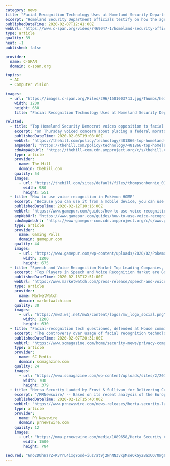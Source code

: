```yaml
---
category: news
title: "Facial Recognition Technology Uses at Homeland Security Department"
excerpt: "Homeland Security Department officials testify on how the agency uses facial recognition technology to conduct its mission."
publishedDateTime: 2020-02-07T12:41:00Z
webUrl: "https://www.c-span.org/video/?469047-1/homeland-security-officials-testify-facial-recognition-technology-usage"
type: article
quality: 39
heat: -1
published: false

provider:
  name: C-SPAN
  domain: c-span.org

topics:
  - AI
  - Computer Vision

images:
  - url: "https://images.c-span.org/Files/296/1581003713.jpg/Thumbs/height.630.no_border.width.1200.jpg"
    width: 1200
    height: 630
    title: "Facial Recognition Technology Uses at Homeland Security Department"

related:
  - title: "Top Homeland Security Democrat voices opposition to facial recognition moratorium"
    excerpt: "on Thursday voiced concern about placing a federal moratorium on facial recognition technology, a pr"
    publishedDateTime: 2020-02-06T19:08:00Z
    webUrl: "https://thehill.com/policy/technology/481866-top-homeland-security-dem-voices-opposition-to-facial-recognition"
    ampWebUrl: "https://thehill.com/policy/technology/481866-top-homeland-security-dem-voices-opposition-to-facial-recognition?amp"
    cdnAmpWebUrl: "https://thehill-com.cdn.ampproject.org/c/s/thehill.com/policy/technology/481866-top-homeland-security-dem-voices-opposition-to-facial-recognition?amp"
    type: article
    provider:
      name: The Hill
      domain: thehill.com
    quality: 54
    images:
      - url: "https://thehill.com/sites/default/files/thompsonbennie_010920gn_lead.jpg"
        width: 980
        height: 551
  - title: "How to use voice recognition in Pokémon HOME"
    excerpt: "Because you can use it from a mobile device, you can use it with voice recognition. You can’t use everything with voice recognition, though. Only a handful of features register with it, and you should know what they are because they will have a microphone next to them in your mobile application. For example, when you go into your Pokémon box ..."
    publishedDateTime: 2020-02-12T10:16:00Z
    webUrl: "https://www.gamepur.com/guides/how-to-use-voice-recognition-in-pokemon-home"
    ampWebUrl: "https://www.gamepur.com/guides/how-to-use-voice-recognition-in-pokemon-home/amp"
    cdnAmpWebUrl: "https://www-gamepur-com.cdn.ampproject.org/c/s/www.gamepur.com/guides/how-to-use-voice-recognition-in-pokemon-home/amp"
    type: article
    provider:
      name: Gaming Polls
      domain: gamepur.com
    quality: 44
    images:
      - url: "https://www.gamepur.com/wp-content/uploads/2020/02/Pokemon-HOME-mystery-gifts.jpg"
        width: 1200
        height: 675
  - title: "Speech and Voice Recognition Market Top Leading Companies, Consumption, Key Drivers, Challenges and Trends Forecast to 2026"
    excerpt: "Top Players in Speech and Voice Recognition Market are Google, Baidu, Facebook, Amazon, Advanced Voice Recognition Systems, Apple Inc, IBM , Microsoft , Brianasoft, Voicebox Technologies Corporation,"
    publishedDateTime: 2020-02-13T12:51:00Z
    webUrl: "https://www.marketwatch.com/press-release/speech-and-voice-recognition-market-top-leading-companies-consumption-key-drivers-challenges-and-trends-forecast-to-2026-2020-02-13"
    type: article
    provider:
      name: MarketWatch
      domain: marketwatch.com
    quality: 30
    images:
      - url: "https://mw3.wsj.net/mw5/content/logos/mw_logo_social.png"
        width: 1200
        height: 630
  - title: "Facial-recognition tech questioned, defended at House committee hearing"
    excerpt: "The controversy over usage of facial recognition technology took center stage last week in Washington, D.C., as the House of Representatives’ Homeland Security Committee held a two-hour hearing, as opponents in the debate decry its racial bias and federal government’s quick rollout at U.S. airports without fully testing or acknowledging ..."
    publishedDateTime: 2020-02-07T20:31:00Z
    webUrl: "https://www.scmagazine.com/home/security-news/privacy-compliance/facial-recognition-tech-questioned-defended-at-house-committee-hearing/"
    type: article
    provider:
      name: SC Media
      domain: scmagazine.com
    quality: 24
    images:
      - url: "https://www.scmagazine.com/wp-content/uploads/sites/2/2018/07/facialrecognition_1326427.jpg"
        width: 700
        height: 379
  - title: "Herta Security Lauded by Frost & Sullivan for Delivering Cutting-edge, Real-time Facial Recognition and Detection Deployment"
    excerpt: "/PRNewswire/ -- Based on its recent analysis of the European biometric surveillance solutions market, Frost & Sullivan recognizes Herta Security with the"
    publishedDateTime: 2020-02-12T15:40:00Z
    webUrl: "https://www.prnewswire.com/news-releases/herta-security-lauded-by-frost--sullivan-for-delivering-cutting-edge-real-time-facial-recognition-and-detection-deployment-301003793.html"
    type: article
    provider:
      name: PR Newswire
      domain: prnewswire.com
    quality: 12
    images:
      - url: "https://mma.prnewswire.com/media/1089658/Herta_Security_Award.jpg?p=facebook"
        width: 1500
        height: 784

secured: "6no2DUhWzrZ+KvYrL4ixqYGsd+iuz/at9j2NnNN3vxpMseOkGy2BaxUO70Wg60mJPK6V1V0GJBaN6oFZLXXUizfWgpmjYp+rPqwnjSwi4QUPNLs5D7hIkzUlw0m0SccEmxrObLoJZvhCxBW7cpoyCgUTkKq5cAXYFXfKFWpllNjElid7l2+qqY9pUnbe8qIbb5JE32emZuvLTAr+0ZCEnHdLjZWln6Kl0DJc/OrdYrmq+hJCcFGU5gI3B1bPMwP/EoVsMIbYZMjSZ8DDpH25BUEhqeDe84p1NkH5+jR3nUXMpTCHb69xSsKhZeKmuD9n;DyaWAzHhrX2r4NDD1aMwrw=="
---
```


